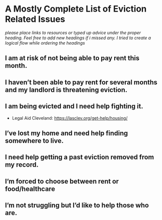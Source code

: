# A Mostly Complete List of Eviction Related Issues

_please place links to resources or typed up advice under the proper heading. Feel free to add new headings if i missed any. I tried to create a logical flow while ordering the headings_

## I am at risk of not being able to pay rent this month.

## I haven’t been able to pay rent for several months and my landlord is threatening eviction. 

## I am being evicted and I need help fighting it. 
- Legal Aid Cleveland: https://lasclev.org/get-help/housing/ 

## I’ve lost my home and need help finding somewhere to live. 

## I need help getting a past eviction removed from my record. 

## I’m forced to choose between rent or food/healthcare 

## I’m not struggling but I’d like to help those who are. 
